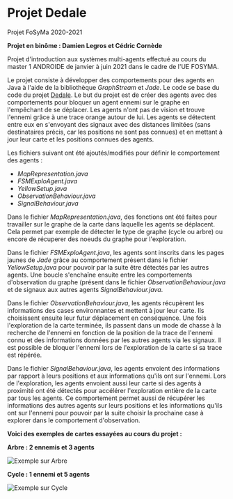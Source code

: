 # Projet Dedale

Projet FoSyMa 2020-2021

**Projet en binôme : Damien Legros et Cédric Cornède**

Projet d'introduction aux systèmes multi-agents effectué au cours du master 1 ANDROIDE de janvier à juin 2021 dans le cadre de l'UE FOSYMA.

Le projet consiste à développer des comportements pour des agents en Java à l'aide de la bibliothèque _GraphStream_ et _Jade_.
Le code se base du code du projet [Dedale](dedale.gitlab.io/). Le but du projet est de créer des agents avec des comportements pour bloquer un agent ennemi sur le graphe en l'empêchant de se déplacer. Les agents n'ont pas de vision et trouve l'ennemi grâce à une trace orange autour de lui. Les agents se détectent entre eux en s'envoyant des signaux avec des distances limitées (sans destinataires précis, car les positions ne sont pas connues) et en mettant à jour leur carte et les positions connues des agents.

Les fichiers suivant ont été ajoutés/modifiés pour définir le comportement des agents :
- *MapRepresentation.java*
- *FSMExploAgent.java*
- *YellowSetup.java*
- *ObservationBehaviour.java*
- *SignalBehaviour.java*

Dans le fichier *MapRepresentation.java*, des fonctions ont été faites pour travailler sur le graphe de la carte dans laquelle les agents se déplacent. Cela permet par exemple de détecter le type de graphe (cycle ou arbre) ou encore de récuperer des noeuds du graphe pour l'exploration.

Dans le fichier *FSMExploAgent.java*, les agents sont inscrits dans les pages jaunes de _Jade_ grâce au comportement présent dans le fichier *YellowSetup.java* pour pouvoir par la suite être détectés par les autres agents. Une boucle s'enchaîne ensuite entre les comportements d'observation du graphe (présent dans le fichier *ObservationBehaviour.java* et de signaux aux autres agents *SignalBehaviour.java*.

Dans le fichier *ObservationBehaviour.java*, les agents récupèrent les informations des cases environnantes et mettent à jour leur carte. Ils choisissent ensuite leur futur déplacement en conséquence. Une fois l'exploration de la carte terminée, ils passent dans un mode de chasse à la recherche de l'ennemi en fonction de la position de la trace de l'ennemi connu et des informations données par les autres agents via les signaux. Il est possible de bloquer l'ennemi lors de l'exploration de la carte si sa trace est répérée.

Dans le fichier *SignalBehaviour.java*, les agents envoient des informations par rapport à leurs positions et aux informations qu'ils ont sur l'ennemi. Lors de l'exploration, les agents envoient aussi leur carte si des agents à proximité ont été détectés pour accélérer l'exploration entière de la carte par tous les agents. Ce comportement permet aussi de récupérer les informations des autres agents sur leurs positions et les informations qu'ils ont sur l'ennemi pour pouvoir par la suite choisir la prochaine case à explorer dans le comportement d'observation.

**Voici des exemples de cartes essayées au cours du projet :**

**Arbre : 2 ennemis et 3 agents**

![Exemple sur Arbre](https://github.com/DamienLegros/dedale-project/blob/main/arbre.gif?raw=true)

**Cycle : 1 ennemi et 5 agents**

![Exemple sur Cycle](https://github.com/DamienLegros/dedale-project/blob/main/cycle.gif?raw=true)
